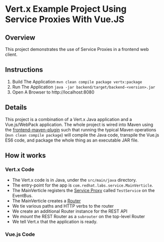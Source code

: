 # Vert.x Example Project Using Service Proxies With Vue.JS

## Overview
This project demonstrates the use of Service Proxies in
a frontend web client.

## Instructions

1. Build The Application `mvn clean compile package vertx:package`
1. Run The Application `java -jar backend/target/backend-<version>.jar`
1. Open A Browser to http://localhost:8080

## Details
This project is a combination of a Vert.x Java application and a Vue.js/WebPack application. The
whole project is wired into Maven using the [frontend-maven-plugin](https://github.com/eirslett/frontend-maven-plugin)
such that running the typical Maven operations (`mvn clean compile package`) will compile
the Java code, transpile the Vue.js ES6 code, and package the whole thing as an executable JAR file.

## How it works

### Vert.x Code
* The Vert.x code is in Java, under the `src/main/java` directory. 
* The entry-point for the app is `com.redhat.labs.service.MainVerticle`. 
* The MainVerticle registers the [Service Proxy](http://vertx.io/docs/vertx-service-proxy/java/) called `TestService` on the EventBus.
* The MainVerticle creates a [Router](http://vertx.io/docs/vertx-web/java/#_basic_vert_x_web_concepts)
* We tie various paths and HTTP verbs to the router
* We create an additional Router instance for the REST API
* We *mount* the REST Router as a `subrouter` on the top-level Router
* We tell Vert.x that the application is ready.

### Vue.js Code
